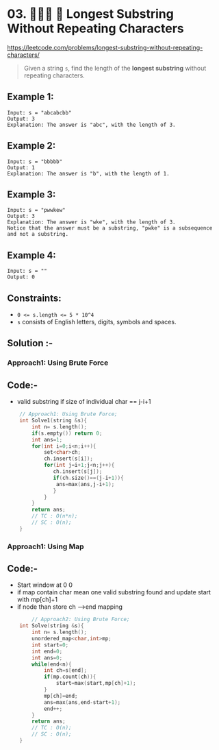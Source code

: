 # 03. 👩🏽‍🦯 🔎 Longest Substring Without Repeating Characters
https://leetcode.com/problems/longest-substring-without-repeating-characters/

> Given a string `s`, find the length of the <b>longest substring</b> without repeating characters.

## Example 1:
````
Input: s = "abcabcbb"
Output: 3
Explanation: The answer is "abc", with the length of 3.
````
## Example 2:
````
Input: s = "bbbbb"
Output: 1
Explanation: The answer is "b", with the length of 1.
```` 
## Example 3:
````
Input: s = "pwwkew"
Output: 3
Explanation: The answer is "wke", with the length of 3.
Notice that the answer must be a substring, "pwke" is a subsequence and not a substring.
````
## Example 4:
````
Input: s = ""
Output: 0
```` 

## Constraints:

- `0 <= s.length <= 5 * 10^4`
- `s` consists of English letters, digits, symbols and spaces.

## Solution :-

### Approach1: Using Brute Force

## Code:- 
- valid substring if size of individual char == j-i+1
```cpp
    // Approach1: Using Brute Force;
    int Solve1(string &s){
        int n= s.length();
        if(s.empty()) return 0;
        int ans=1;
        for(int i=0;i<n;i++){
            set<char>ch;
            ch.insert(s[i]);
            for(int j=i+1;j<n;j++){
               ch.insert(s[j]);
               if(ch.size()==(j-i+1)){
                ans=max(ans,j-i+1);
               }
            }
        }
        return ans;
        // TC : O(n*n);
        // SC : O(n);
    }
```
### Approach1: Using Map

## Code:- 
- Start window at 0 0 
- if map contain char mean one valid substring found and update start with mp[ch]+1
- if node than store ch -->end mapping
```cpp
        // Approach2: Using Brute Force;
    int Solve(string &s){
        int n= s.length();
        unordered_map<char,int>mp;
        int start=0;
        int end=0;
        int ans=0;
        while(end<n){
            int ch=s[end];
            if(mp.count(ch)){
                start=max(start,mp[ch]+1);
            }
            mp[ch]=end;
            ans=max(ans,end-start+1);
            end++;
        }
        return ans;
        // TC : O(n);
        // SC : O(n);
    }
```
